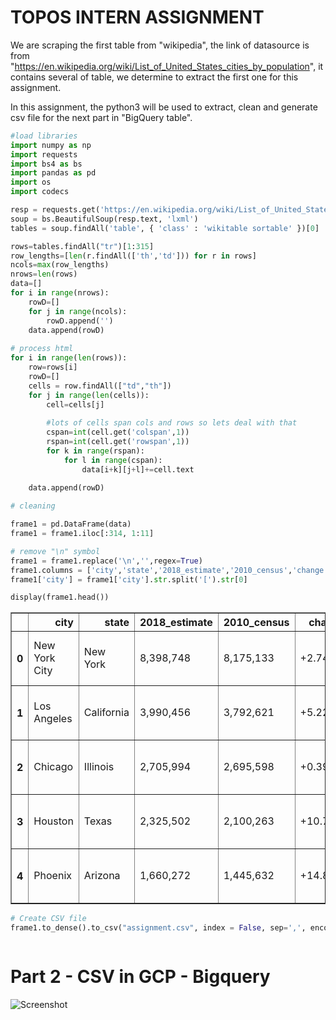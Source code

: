 
# TOPOS INTERN ASSIGNMENT

We are scraping the first table from "wikipedia", the link of datasource is from "https://en.wikipedia.org/wiki/List_of_United_States_cities_by_population", it contains several of table, we determine to extract the first one for this assignment. 

In this assignment, the python3 will be used to extract, clean and generate csv file for the next part in "BigQuery table". 


```python
#load libraries
import numpy as np
import requests
import bs4 as bs
import pandas as pd
import os
import codecs
```


```python
resp = requests.get('https://en.wikipedia.org/wiki/List_of_United_States_cities_by_population')
soup = bs.BeautifulSoup(resp.text, 'lxml')
tables = soup.findAll('table', { 'class' : 'wikitable sortable' })[0]

rows=tables.findAll("tr")[1:315]
row_lengths=[len(r.findAll(['th','td'])) for r in rows]
ncols=max(row_lengths)
nrows=len(rows)
data=[]
for i in range(nrows):
    rowD=[]
    for j in range(ncols):
        rowD.append('')
    data.append(rowD)
    
# process html
for i in range(len(rows)):
    row=rows[i]
    rowD=[]
    cells = row.findAll(["td","th"])
    for j in range(len(cells)):
        cell=cells[j]
            
        #lots of cells span cols and rows so lets deal with that
        cspan=int(cell.get('colspan',1))
        rspan=int(cell.get('rowspan',1))
        for k in range(rspan):
            for l in range(cspan):
                data[i+k][j+l]+=cell.text
    
    data.append(rowD)
```


```python
# cleaning

frame1 = pd.DataFrame(data)
frame1 = frame1.iloc[:314, 1:11]

# remove "\n" symbol
frame1 = frame1.replace('\n','',regex=True)
frame1.columns = ['city','state','2018_estimate','2010_census','change','2016_land_area1','2016_land_area2','2016_pop_den1', '2016_pop_den2', 'loc']
frame1['city'] = frame1['city'].str.split('[').str[0]
```


```python
display(frame1.head())
```


<div>
<style scoped>
    .dataframe tbody tr th:only-of-type {
        vertical-align: middle;
    }

    .dataframe tbody tr th {
        vertical-align: top;
    }

    .dataframe thead th {
        text-align: right;
    }
</style>
<table border="1" class="dataframe">
  <thead>
    <tr style="text-align: right;">
      <th></th>
      <th>city</th>
      <th>state</th>
      <th>2018_estimate</th>
      <th>2010_census</th>
      <th>change</th>
      <th>2016_land_area1</th>
      <th>2016_land_area2</th>
      <th>2016_pop_den1</th>
      <th>2016_pop_den2</th>
      <th>loc</th>
    </tr>
  </thead>
  <tbody>
    <tr>
      <th>0</th>
      <td>New York City</td>
      <td>New York</td>
      <td>8,398,748</td>
      <td>8,175,133</td>
      <td>+2.74%</td>
      <td>301.5 sq mi</td>
      <td>780.9 km2</td>
      <td>28,317/sq mi</td>
      <td>10,933/km2</td>
      <td>40°39′49″N 73°56′19″W﻿ / ﻿40.6635°N 73.9387°W﻿...</td>
    </tr>
    <tr>
      <th>1</th>
      <td>Los Angeles</td>
      <td>California</td>
      <td>3,990,456</td>
      <td>3,792,621</td>
      <td>+5.22%</td>
      <td>468.7 sq mi</td>
      <td>1,213.9 km2</td>
      <td>8,484/sq mi</td>
      <td>3,276/km2</td>
      <td>34°01′10″N 118°24′39″W﻿ / ﻿34.0194°N 118.4108°...</td>
    </tr>
    <tr>
      <th>2</th>
      <td>Chicago</td>
      <td>Illinois</td>
      <td>2,705,994</td>
      <td>2,695,598</td>
      <td>+0.39%</td>
      <td>227.3 sq mi</td>
      <td>588.7 km2</td>
      <td>11,900/sq mi</td>
      <td>4,600/km2</td>
      <td>41°50′15″N 87°40′54″W﻿ / ﻿41.8376°N 87.6818°W﻿...</td>
    </tr>
    <tr>
      <th>3</th>
      <td>Houston</td>
      <td>Texas</td>
      <td>2,325,502</td>
      <td>2,100,263</td>
      <td>+10.72%</td>
      <td>637.5 sq mi</td>
      <td>1,651.1 km2</td>
      <td>3,613/sq mi</td>
      <td>1,395/km2</td>
      <td>29°47′12″N 95°23′27″W﻿ / ﻿29.7866°N 95.3909°W﻿...</td>
    </tr>
    <tr>
      <th>4</th>
      <td>Phoenix</td>
      <td>Arizona</td>
      <td>1,660,272</td>
      <td>1,445,632</td>
      <td>+14.85%</td>
      <td>517.6 sq mi</td>
      <td>1,340.6 km2</td>
      <td>3,120/sq mi</td>
      <td>1,200/km2</td>
      <td>33°34′20″N 112°05′24″W﻿ / ﻿33.5722°N 112.0901°...</td>
    </tr>
  </tbody>
</table>
</div>



```python
# Create CSV file
frame1.to_dense().to_csv("assignment.csv", index = False, sep=',', encoding='utf-8')
```


```python

```

# Part 2 - CSV in GCP - Bigquery

![Screenshot](https://raw.githubusercontent.com/fung1091/topos_assignment/blob/master/assignment1.png)
